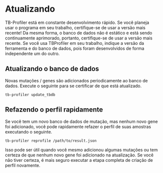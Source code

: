 # Atualizando

TB-Profiler está em constante desenvolvimento rápido. Se você planeja usar o programa em seu trabalho, certifique-se de usar a versão mais recente! Da mesma forma, o banco de dados não é estático e está sendo continuamente aprimorado, portanto, certifique-se de usar a versão mais recente. Se você usa TBProfiler em seu trabalho, indique a versão da ferramenta e do banco de dados, pois foram desenvolvidos de forma independente um do outro.

## Atualizando o banco de dados

Novas mutações / genes são adicionados periodicamente ao banco de dados. Execute o seguinte para se certificar de que está atualizado.

```
tb-profiler update_tbdb
```

## Refazendo o perfil rapidamente

Se você tem um novo banco de dados de mutação, mas nenhum novo gene foi adicionado, você pode rapidamente refazer o perfil de suas amostras executando o seguinte.

```
tb-profiler reprofile /path/to/result.json
```

Isso pode ser útil quando você mesmo adicionou algumas mutações ou tem certeza de que nenhum novo gene foi adicionado na atualização. Se você não tiver certeza, é mais seguro executar a etapa completa de criação de perfil novamente.

